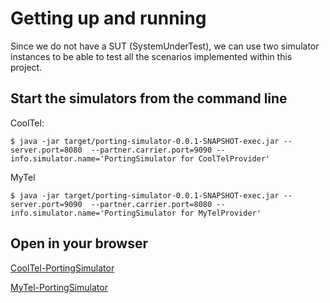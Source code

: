 # Getting up and running

Since we do not have a SUT (SystemUnderTest), we can use two simulator instances to be able to test all the scenarios implemented within this project.

## Start the simulators from the command line

CoolTel:
```
$ java -jar target/porting-simulator-0.0.1-SNAPSHOT-exec.jar --server.port=8080  --partner.carrier.port=9090 --info.simulator.name='PortingSimulator for CoolTelProvider'
```

MyTel
```
$ java -jar target/porting-simulator-0.0.1-SNAPSHOT-exec.jar --server.port=9090  --partner.carrier.port=8080 --info.simulator.name='PortingSimulator for MyTelProvider'
```

## Open in your browser
[CoolTel-PortingSimulator](http://localhost:8080/)

[MyTel-PortingSimulator](http://localhost:9090/)
